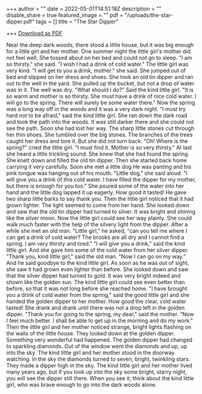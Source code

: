 +++
author = ""
date = 2022-05-01T14:51:18Z
description = ""
disable_share = true
featured_image = ""
pdf = "/uploads/the-star-dipper.pdf"
tags = []
title = "The Star Dipper"

+++
[Download as PDF](/uploads/the-star-dipper.pdf)

Near the deep dark woods, there stood a little house, but it was big enough for a little girl and her mother. One summer night the little girl's mother did not feel well. She tossed about on her bed and could not go to sleep. "I am so thirsty." she said. "I wish I had a drink of cold water." The little girl was very kind. "I will get to you a drink, mother." she said. She jumped out of bed and slipped on her dress and shoes. She took an old tin dipper and ran out to the well in the yard. She pulled up the bucket, but not a drop of water was in it. The well was dry. "What should I do?" Said the kind little girl. "It is so warm and mother is so thirsty. She must have a drink of nice cold water. I will go to the spring. There will surely be some water there." Now the spring was a long way off in the woods and it was a very dark night. "I must try hard not to be afraid," said the kind little girl. She ran down the dark road and took the path into the woods. It was still darker there and she could not see the path. Soon she had lost her way. The sharp little stones cut through her thin shoes. She tumbled over the big stones. The branches of the trees caught her dress and tore it. But she did not turn back. "Oh! Where is the spring?" cried the little girl. "I must find it. Mother is so very thirsty." At last she heard a little trickling sound. She knew that she had found the spring. She knelt down and filled the old tin dipper. Then she started back home carrying it very carefully. Soon she met a little dog He was panting and his pink tongue was hanging out of his mouth. "Little dog," she said aloud. "I will give you a drink of this cold water. I have filled the dipper for my mother, but there is enough for you too." She poured some of the water into her hand and the little dog lapped it up eagerly. How good it tasted! He gave two sharp little barks to say thank you. Then the little girl noticed that it had grown lighter. The light seemed to come from her hand. She looked down and saw that the old tin dipper had turned to silver. It was bright and shining like the silver moon. Now the little girl could see her way plainly. She could walk much faster with the help of the silvery light from the dipper. After a while she met an old man. "Little girl," he asked, "can you tell me where I can get a drink of cold water? The brooks are all dry and I cannot find a spring. I am very thirsty and tired." "I will give you a drink," said the kind little girl. And she gave him some of the cold water from her silver dipper. "Thank you, kind little girl," said the old man. "Now I can go on my way." And he said goodbye to the kind little girl. As soon as he was out of sight, she saw it had grown even lighter than before. She looked down and saw that the silver dipper had turned to gold. It was very bright indeed and shown like the golden sun. The kind little girl could see even better than before, so that it was not long before she reached home. "I have brought you a drink of cold water from the spring," said the good little girl and she handed the golden dipper to her mother. How good the clear, cold water tasted! She drank and drank until there was not a drop left in the golden dipper. "Thank you for going to the spring, my dear," said the mother. "Now I feel much better. I shall be able to get up in the morning and do my work." Then the little girl and her mother noticed strange, bright lights flashing on the walls of the little house. They looked down at the golden dipper. Something very wonderful had happened. The golden dipper had changed to sparkling diamonds. Out of the window went the diamonds and up, up into the sky. The kind little girl and her mother stood in the doorway watching. In the sky the diamonds turned to seven, bright, twinkling stars. They made a dipper high in the sky. The kind little girl and her mother lived many years ago, but if you look up into the sky some bright, starry night, you will see the dipper still there. When you see it, think about the kind little girl, who was brave enough to go into the dark woods alone.